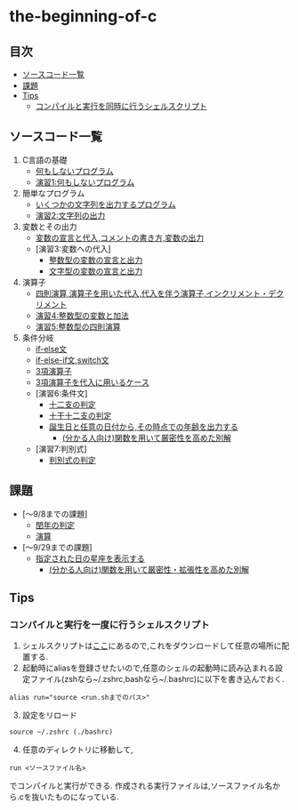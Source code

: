 # the-beginning-of-c

## 目次

- [ソースコード一覧](#list-of-sources)
- [課題](#homework)
- [Tips](#tips)
    - [コンパイルと実行を同時に行うシェルスクリプト](#script)

<a id="list-of-sources"></a>
## ソースコード一覧

1. C言語の基礎
    - [何もしないプログラム](none/none.c)
    - [演習1:何もしないプログラム](ex/exe01.c)
1. 簡単なプログラム
    - [いくつかの文字列を出力するプログラム](helloWorld/helloWorld.c)
    - [演習2:文字列の出力](ex/exe02.c)
1. 変数とその出力
    - [変数の宣言と代入,コメントの書き方,変数の出力](var/var_1.c)
    - [演習3:変数への代入]
        - [整数型の変数の宣言と出力](ex/exe03_1.c)
        - [文字型の変数の宣言と出力](ex/exe03_2.c)
1. 演算子
    - [四則演算,演算子を用いた代入,代入を伴う演算子,インクリメント・デクリメント](op/op.c)
    - [演習4:整数型の変数と加法](ex/exe04.c)
    - [演習5:整数型の四則演算](ex/exe05.c)
1. 条件分岐
    - [if-else文](if/alcohol_1.c)
    - [if-else-if文,switch文](if/signal_1.c)
    - [3項演算子](ternary_operation/alcohol_tertiary.c)
    - [3項演算子を代入に用いるケース](ternary_operation/tertiary.c)
    - [演習6:条件文]
        - [十二支の判定](ex/exe06.c)
        - [十干十二支の判定](ex/exe06_1.c)
        - [誕生日と任意の日付から,その時点での年齢を出力する](ex/exe06_2_normal.c)
            - [(分かる人向け)関数を用いて厳密性を高めた別解](ex/exe06_2_advanced.c)
    - [演習7:判別式]
        - [判別式の判定](ex/exe07.c)

<a id="homework"></a>
## 課題

- [〜9/8までの課題]
    - [閏年の判定](summer_homework/summer_01.c)
    - [演算](summer_homework/summer_02.c)
- [〜9/29までの課題]
    - [指定された日の星座を表示する](report/report_01.c)
        - [(分かる人向け)関数を用いて厳密性・拡張性を高めた別解](report/report_01_advanced.c)

<a id="tips"></a>
## Tips

<a id="script"></a>
### コンパイルと実行を一度に行うシェルスクリプト

1. シェルスクリプトは[ここ](run.sh)にあるので,これをダウンロードして任意の場所に配置する.
2. 起動時にaliasを登録させたいので,任意のシェルの起動時に読み込まれる設定ファイル(zshなら~/.zshrc,bashなら~/.bashrc)に以下を書き込んでおく.
```shell
alias run="source <run.shまでのパス>"
```
3. 設定をリロード
```shell
source ~/.zshrc (./bashrc)
```
4. 任意のディレクトリに移動して,
```shell
run <ソースファイル名>
```
でコンパイルと実行ができる.
作成される実行ファイルは,ソースファイル名から.cを抜いたものになっている.

